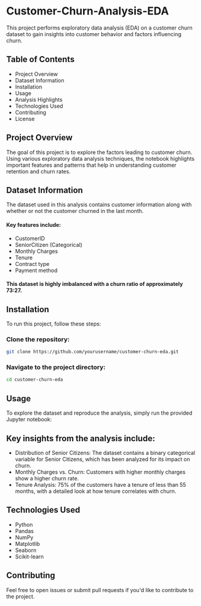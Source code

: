 # Customer-Churn-Analysis-EDA
This project performs exploratory data analysis (EDA) on a customer churn dataset to gain insights into customer behavior and factors influencing churn.

## Table of Contents
- Project Overview
- Dataset Information
- Installation
- Usage
- Analysis Highlights
- Technologies Used
- Contributing
- License

## Project Overview
The goal of this project is to explore the factors leading to customer churn.<br> Using various exploratory data analysis techniques, the notebook highlights important features and patterns that help in understanding customer retention and churn rates.

## Dataset Information
The dataset used in this analysis contains customer information along with whether or not the customer churned in the last month.<br> 
#### Key features include:
- CustomerID
- SeniorCitizen (Categorical)
- Monthly Charges
- Tenure
- Contract type
- Payment method

#### This dataset is highly imbalanced with a churn ratio of approximately 73:27.

## Installation
To run this project, follow these steps:

### Clone the repository:
```bash
git clone https://github.com/yourusername/customer-churn-eda.git
```
### Navigate to the project directory:
```bash
cd customer-churn-eda
```

## Usage
To explore the dataset and reproduce the analysis, simply run the provided Jupyter notebook:

## Key insights from the analysis include:

- Distribution of Senior Citizens: The dataset contains a binary categorical variable for Senior Citizens, which has been analyzed for its impact on churn.<br>
- Monthly Charges vs. Churn: Customers with higher monthly charges show a higher churn rate.<br>
- Tenure Analysis: 75% of the customers have a tenure of less than 55 months, with a detailed look at how tenure correlates with churn.<br>
## Technologies Used
- Python
- Pandas
- NumPy
- Matplotlib
- Seaborn
- Scikit-learn
## Contributing
Feel free to open issues or submit pull requests if you'd like to contribute to the project.


